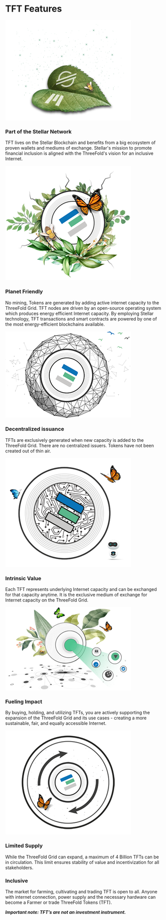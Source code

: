 # TFT Features

![](./img/partofstellar.png)
### Part of the Stellar Network
TFT lives on the Stellar Blockchain and benefits from a big ecosystem of proven wallets and mediums of exchange. Stellar's mission to promote financial inclusion is aligned with the ThreeFold's vision  for an inclusive Internet.

![](./img/sustaniable.png)
### Planet Friendly
No mining, Tokens are generated by adding active internet capacity to the ThreeFold Grid. TFT nodes are driven by an open-source operating system which produces energy efficient Internet capacity. By employing Stellar technology, TFT transactions and smart contracts are powered by one of the most energy-efficient blockchains available.

![](./img/issuedforgood.png)
### Decentralized issuance
TFTs are exclusively generated when new capacity is added to the ThreeFold Grid. There are no centralized issuers. Tokens have not been created out of thin air.

![](./img/intrinsic.png)
### Intrinsic Value
Each TFT represents underlying Internet capacity and can be exchanged for that capacity anytime. It is the exclusive medium of exchange for Internet capacity on the ThreeFold Grid. 

![](./img/makingimpact.png)
### Fueling Impact
By buying, holding, and utilizing TFTs, you are actively supporting the expansion of the ThreeFold Grid and its use cases - creating a more sustainable, fair, and equally accessible Internet.

![](./img/limitedsupply.png)
### Limited Supply
While the ThreeFold Grid can expand, a maximum of 4 Billion TFTs can be in circulation. This limit ensures stability of value and incentivization for all stakeholders.


### Inclusive
The market for farming, cultivating and trading TFT is open to all. Anyone with internet connection, power supply and the necessary hardware can become a Farmer or trade ThreeFold Tokens (TFT). 

***Important note: TFT’s are not an investment instrument.***